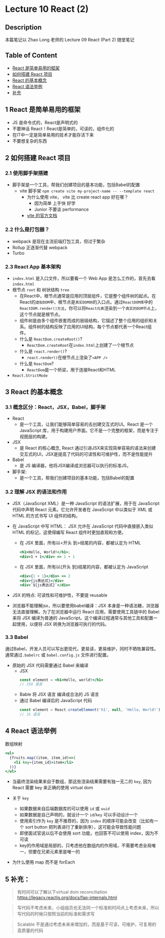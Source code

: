 # Lecture 10 React (2)

## Description
本篇笔记以 Zhao Long 老师的 Lecture 09 React (Part 2) 随堂笔记
## Table of Content
- [React 是简单易用的框架](#1-react-是简单易用的框架)  
- [如何搭建 React 项目](#2-如何搭建-react-项目)  
- [React 的基本概念](#3-react-的基本概念)  
- [React 语法举例](#4-react-语法举例)  
- [补充](#5-补充)
## 1 React 是简单易用的框架
- JS 是命令式的，React是声明式的
- 不要神话 React！React是简单的，可读的，组件化的
- 在IT中一定是简单易用的技术才能存活下来
- 不要想复杂的东西
## 2 如何搭建 React 项目 
### 2.1 使用脚手架搭建
- 脚手架是一个工具，帮我们创建项目的基本功能，包括Babel的配置
  - vite 脚手架 `npm create vite my-project-name -- --template react`
    - 为什么使用 vite， vite 比 create react app 好在哪？
      - 因为简单 上手快 好学
      - Junior 不要谈 performance
    - [vite 的官方文档](https://vitejs.dev/)
### 2.2 什么是打包器？
  - webpack 是现在主流前端打包工具，但过于繁杂
  - Rollup 正逐渐代替 webpack
  - Turbo
### 2.3 React App 基本架构
  - `index.html` 是入口文件，所以要看一个 Web App 是怎么工作的，首先去看 `index.html`
  - 根节点 `root` 和 树状结构 `tree`
    - 在React中，根节点通常是应用的顶层组件，它是整个组件树的起点。在React的`虚拟DOM`中，根节点是`真实DOM树`的入口点。通过`ReactDOM库`中的`ReactDOM.render()方法`，你可以将`React元素`渲染到一个`真实的DOM节点`上，这个节点就是根节点。
    - 组件树是由多个组件嵌套而成的层级结构，它描述了整个应用的组织和关系。组件树的结构反映了应用的UI结构，每个节点都代表一个React组件。
    - 什么是 `ReactDom.createRoot()`?
      - `ReactDom.createRoot`在`index.html`上创建了一个根节点
    - 什么是 `react.render()`?
      - `react.render()`在根节点上渲染了`<APP />`
    - 什么是 `ReactDom`?
      - `ReactDom`是一个桥梁，用于连接React和HTML
  - `React.StrictMode`
## 3 React 的基本概念
### 3.1 概念区分：React，JSX，Babel，脚手架
- React
  - 是一个工具，让我们能够简单容易的去创建交互式的UI。React 是一个JavaScript 库，用于构建用户界面。它不是一个完整的框架，而是专注于视图层的构建。
- JSX
  - 是 React 的核心概念, React 通过引进JSX来实现简单容易的语法来创建交互式的UI，JSX是提高了代码的可读性和可维护性，而不是性能提升
- Babel
  - 是 JS 编译器，他将JSX编译成浏览器可以执行的标准JS，
- 脚手架: 
  - 是一个工具，帮我们创建项目的基本功能，包括Babel的配置
### 3.2 理解 JSX 的语法和作用
- JSX（JavaScript XML）是一种 JavaScript 的语法扩展，用于在 JavaScript 代码中声明 React 元素。它允许开发者在 JavaScript 中以类似于 XML 或 HTML 的方式书写 UI 组件的结构。
- 在 JavaScript 中写 HTML： JSX 允许在 JavaScript 代码中直接嵌入类似 HTML 的标记，这使得编写 React 组件时更加直观和方便。
  - 在 JSX 里面，所有以<开头 到>结尾的内容，都被认定为 HTML
    ```jsx
    <h1>Hello, World!</h1>;
    <div>1 + 1</div> => 1 + 1
    ```
  - 在 JSX 里面，所有以{开头 到}结尾的内容，都被认定为 JavaScript
    ```jsx
    <div>{1 + 1}</div> => 2
    <div>{js表达式}</div>
    <div>`${js表达式}`</div>
    ```
- JSX 的特点: 可读性和可维护性，不要提 reusable

- 浏览器不能理解jsx，所以要使用babel编译：JSX 本身是一种语法糖，浏览器无法直接理解。为了在浏览器中运行 React 应用，需要使用工具链中的 Babel 来将 JSX 编译为普通的 JavaScript。这个编译过程通常与其他工具和配置一起使用，以便将 JSX 转换为浏览器可执行的代码。
### 3.3 Babel
通过Babel，开发人员可以写出更现代，更易读，更易维护，同时不牺牲兼容性。通常通过`.babelrc` 或 `babel.config.js` 文件进行配置。
- 原始的 JSX 代码需要通过 Babel 来编译
  - JSX
    ```jsx
    const element = <h1>Hello, world!</h1>
    // JSX 语言
    ```
  - Bable 将 JSX 语言 编译成合法的 JS 语言
  - 通过 Babel 编译后的 JavaScript 代码
    ```js
    const element = React.createElement('h1', null, 'Hello, World!');
    // JS 语言
    ```
## 4 React 语法举例
数组映射
  ```jsx
  <ul>
    {fruits.map((item, item_id)=>(
      <li key={item_id}>item</li>
    ))}
  </ul>
  ```
  - 当最终渲染结果来自于数组，那这些渲染结果需要有独一无二的 `key`, 因为 React 需要 key 来正确的使用 virtual dom
  - 关于 `key`
    - 如果数据来自后端数据库的可以使用 `id` 或 `uuid`
    - 如果数据是自己声明的，就设计一个 `id`/`key` 可以手动设计一个
    - 使用索引作为 `key` 是不推荐的，因为 `index` 的顺序可能会改变（比如有一个 sort button 把列表进行了重新排序），这可能会导致性能问题
    - 即使面试官说以后不会使用 sort 功能，也回答不可以使用 index，因为不可读
    - key的作用域是局部的，只考虑他在数组内的作用域，不需要考虑全局唯一，但要在兄弟元素里是唯一的

  - 为什么使用 map 而不是 forEach
## 5 补充：
> 有时间可以了解以下virtual dom reconciliation https://legacy.reactjs.org/docs/faq-internals.html 

> 写代码不考虑未来，小组组员也无法同一个标准和时间点上考虑未来，所以写代码的时候只按照当前的标准和需求写

> Scalable 不是通过考虑未来来增加的，而是基于可读，可维护，可复用的高质量的代码
